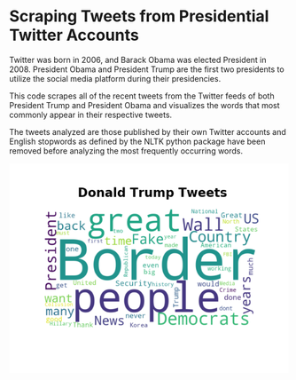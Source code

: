 # Scraping Tweets from Presidential Twitter Accounts

Twitter was born in 2006, and Barack Obama was elected President in 2008.  President Obama and President Trump are the
first two presidents to utilize the social media platform during their presidencies. 

This code scrapes all of the recent tweets from the Twitter feeds of both President Trump and President Obama and visualizes the words
that most commonly appear in their respective tweets.

The tweets analyzed are those published by their own Twitter accounts and English stopwords as defined by the NLTK python package have been removed
before analyzing the most frequently occurring words.

![Trump tweets](Trump_Tweet_Words.png)
